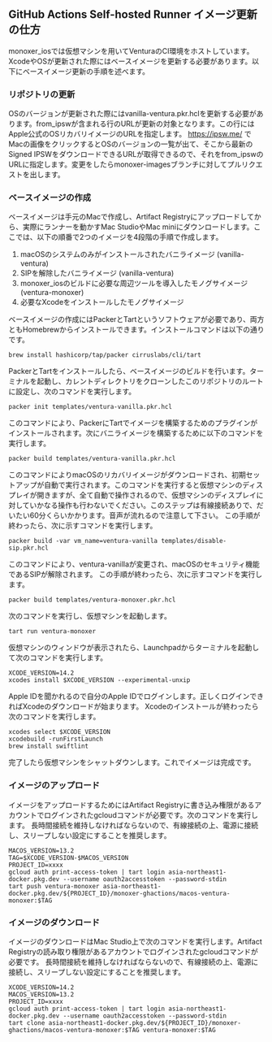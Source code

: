 ## GitHub Actions Self-hosted Runner イメージ更新の仕方

monoxer_iosでは仮想マシンを用いてVenturaのCI環境をホストしています。XcodeやOSが更新された際にはベースイメージを更新する必要があります。以下にベースイメージ更新の手順を述べます。

### リポジトリの更新

OSのバージョンが更新された際にはvanilla-ventura.pkr.hclを更新する必要があります。from_ipswが含まれる行のURLが更新の対象となります。この行にはApple公式のOSリカバリイメージのURLを指定します。 https://ipsw.me/ でMacの画像をクリックするとOSのバージョンの一覧が出て、そこから最新のSigned IPSWをダウンロードできるURLが取得できるので、それをfrom_ipswのURLに指定します。変更をしたらmonoxer-imagesブランチに対してプルリクエストを出します。

### ベースイメージの作成

ベースイメージは手元のMacで作成し、Artifact Registryにアップロードしてから、実際にランナーを動かすMac StudioやMac miniにダウンロードします。ここでは、以下の順番で2つのイメージを4段階の手順で作成します。

1. macOSのシステムのみがインストールされたバニライメージ (vanilla-ventura)
2. SIPを解除したバニライメージ (vanilla-ventura)
3. monoxer_iosのビルドに必要な周辺ツールを導入したモノグサイメージ (ventura-monoxer)
4. 必要なXcodeをインストールしたモノグサイメージ

ベースイメージの作成にはPackerとTartというソフトウェアが必要であり、両方ともHomebrewからインストールできます。インストールコマンドは以下の通りです。

```
brew install hashicorp/tap/packer cirruslabs/cli/tart
```

PackerとTartをインストールしたら、ベースイメージのビルドを行います。ターミナルを起動し、カレントディレクトリをクローンしたこのリポジトリのルートに設定し、次のコマンドを実行します。

```
packer init templates/ventura-vanilla.pkr.hcl
```

このコマンドにより、PackerにTartでイメージを構築するためのプラグインがインストールされます。次にバニライメージを構築するために以下のコマンドを実行します。

```
packer build templates/ventura-vanilla.pkr.hcl
```

このコマンドによりmacOSのリカバリイメージがダウンロードされ、初期セットアップが自動で実行されます。このコマンドを実行すると仮想マシンのディスプレイが開きますが、全て自動で操作されるので、仮想マシンのディスプレイに対していかなる操作も行わないでください。このステップは有線接続ありで、だいたい60分くらいかかります。音声が流れるので注意して下さい。
この手順が終わったら、次に示すコマンドを実行します。

```
packer build -var vm_name=ventura-vanilla templates/disable-sip.pkr.hcl
```

このコマンドにより、ventura-vanillaが変更され、macOSのセキュリティ機能であるSIPが解除されます。
この手順が終わったら、次に示すコマンドを実行します。

```
packer build templates/ventura-monoxer.pkr.hcl
```

次のコマンドを実行し、仮想マシンを起動します。

```
tart run ventura-monoxer
```

仮想マシンのウィンドウが表示されたら、Launchpadからターミナルを起動して次のコマンドを実行します。

```
XCODE_VERSION=14.2
xcodes install $XCODE_VERSION --experimental-unxip
```

Apple IDを聞かれるので自分のApple IDでログインします。正しくログインできればXcodeのダウンロードが始まります。
Xcodeのインストールが終わったら次のコマンドを実行します。

```
xcodes select $XCODE_VERSION
xcodebuild -runFirstLaunch
brew install swiftlint
```

完了したら仮想マシンをシャットダウンします。これでイメージは完成です。

### イメージのアップロード

イメージをアップロードするためにはArtifact Registryに書き込み権限があるアカウントでログインされたgcloudコマンドが必要です。次のコマンドを実行します。
長時間接続を維持しなければならないので、有線接続の上、電源に接続し、スリープしない設定にすることを推奨します。

```
MACOS_VERSION=13.2
TAG=$XCODE_VERSION-$MACOS_VERSION
PROJECT_ID=xxxx
gcloud auth print-access-token | tart login asia-northeast1-docker.pkg.dev --username oauth2accesstoken --password-stdin
tart push ventura-monoxer asia-northeast1-docker.pkg.dev/${PROJECT_ID}/monoxer-ghactions/macos-ventura-monoxer:$TAG
```

### イメージのダウンロード

イメージのダウンロードはMac Studio上で次のコマンドを実行します。Artifact Registryの読み取り権限があるアカウントでログインされたgcloudコマンドが必要です。
長時間接続を維持しなければならないので、有線接続の上、電源に接続し、スリープしない設定にすることを推奨します。

```
XCODE_VERSION=14.2
MACOS_VERSION=13.2
PROJECT_ID=xxxx
gcloud auth print-access-token | tart login asia-northeast1-docker.pkg.dev --username oauth2accesstoken --password-stdin
tart clone asia-northeast1-docker.pkg.dev/${PROJECT_ID}/monoxer-ghactions/macos-ventura-monoxer:$TAG ventura-monoxer:$TAG
```